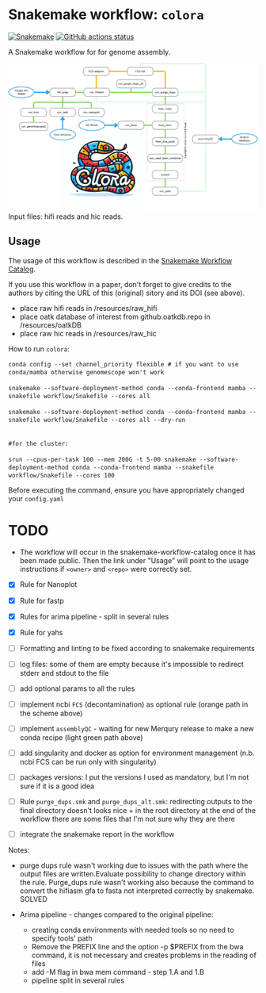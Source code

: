 # Snakemake workflow: `colora`

[![Snakemake](https://img.shields.io/badge/snakemake-≥6.3.0-brightgreen.svg)](https://snakemake.github.io)
[![GitHub actions status](https://github.com/LiaOb21/colora/workflows/Tests/badge.svg?branch=main)](https://github.com/LiaOb21/colora/actions?query=branch%3Amain+workflow%3ATests)


A Snakemake workflow for for genome assembly.

![Alt text](Colora-1.jpg)
Input files: hifi reads and hic reads.

## Usage

The usage of this workflow is described in the [Snakemake Workflow Catalog](https://snakemake.github.io/snakemake-workflow-catalog/?usage=<LiaOb21>%2F<colora>).

If you use this workflow in a paper, don't forget to give credits to the authors by citing the URL of this (original) <colora> sitory and its DOI (see above).

- place raw hifi reads in /resources/raw_hifi
- place oatk database of interest from github.oatkdb.repo in /resources/oatkDB
- place raw hic reads in /resources/raw_hic


How to run `colora`:
```
conda config --set channel_priority flexible # if you want to use conda/mamba otherwise genomescope won't work

snakemake --software-deployment-method conda --conda-frontend mamba --snakefile workflow/Snakefile --cores all

snakemake --software-deployment-method conda --conda-frontend mamba --snakefile workflow/Snakefile --cores all --dry-run


#for the cluster:

srun --cpus-per-task 100 --mem 200G -t 5-00 snakemake --software-deployment-method conda --conda-frontend mamba --snakefile workflow/Snakefile --cores 100
```

Before executing the command, ensure you have appropriately changed your `config.yaml`

# TODO


* The workflow will occur in the snakemake-workflow-catalog once it has been made public. Then the link under "Usage" will point to the usage instructions if `<owner>` and `<repo>` were correctly set.

- [x] Rule for Nanoplot
- [x] Rule for fastp 
- [x] Rules for arima pipeline - split in several rules
- [x] Rule for yahs
- [ ] Formatting and linting to be fixed according to snakemake requirements
- [ ] log files: some of them are empty because it's impossible to redirect stderr and stdout to the file
- [ ] add optional params to all the rules
- [ ] implement ncbi `FCS` (decontamination) as optional rule (orange path in the scheme above)
- [ ] implement `assemblyQC` - waiting for new Merqury release to make a new conda recipe (light green path above)
- [ ] add singularity and docker as option for environment management (n.b. ncbi FCS can be run only with singularity)
- [ ] packages versions: I put the versions I used as mandatory, but I'm not sure if it is a good idea
- [ ] Rule `purge_dups.smk` and `purge_dups_alt.smk`: redirecting outputs to the final directory doesn't looks nice + in the root directory at the end of the workflow there are some files that I'm not sure why they are there 
- [ ] integrate the snakemake report in the workflow


Notes:
- purge dups rule wasn't working due to issues with the path where the output files are written.Evaluate possibility to change directory within the rule. Purge_dups rule wasn't working also because the command to convert the hifiasm gfa to fasta not interpreted correctly by snakemake. SOLVED


- Arima pipeline - changes compared to the original pipeline:
   - creating conda environments with needed tools so no need to specify tools' path
   - Remove the PREFIX line and the option -p $PREFIX from the bwa command, it is not necessary and creates problems in the reading of files
  - add -M flag in bwa mem command - step 1.A and 1.B
  - pipeline split in several rules

